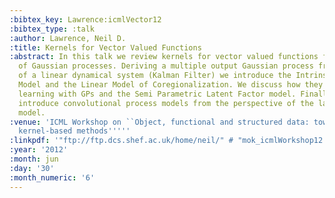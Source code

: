 ```yaml
---
:bibtex_key: Lawrence:icmlVector12
:bibtex_type: :talk
:author: Lawrence, Neil D.
:title: Kernels for Vector Valued Functions
:abstract: In this talk we review kernels for vector valued functions from the perspective
  of Gaussian processes. Deriving a multiple output Gaussian process from the perspective
  of a linear dynamical system (Kalman Filter) we introduce the Intrinsic Coregionalization
  Model and the Linear Model of Coregionalization. We discuss how they relate to multi-task
  learning with GPs and the Semi Parametric Latent Factor model. Finally, we will
  introduce convolutional process models from the perspective of the latent force
  model.
:venue: 'ICML Workshop on ``Object, functional and structured data: towards next generation
  kernel-based methods'''''
:linkpdf: '"ftp://ftp.dcs.shef.ac.uk/home/neil/" # "mok_icmlWorkshop12.pdf"'
:year: '2012'
:month: jun
:day: '30'
:month_numeric: '6'
---
```

